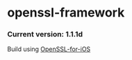 # openssl-framework

### Current version: 1.1.1d

Build using [OpenSSL-for-iOS](https://github.com/x2on/OpenSSL-for-iPhone)
